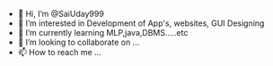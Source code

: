 - 👋 Hi, I’m @SaiUday999
- 👀 I’m interested in Development of App's, websites, GUI Designing
- 🌱 I’m currently learning MLP,java,DBMS.....etc
- 💞️ I’m looking to collaborate on ...
- 📫 How to reach me ...

<!---
SaiUday999/SaiUday999 is a ✨ special ✨ repository because its `README.md` (this file) appears on your GitHub profile.
You can click the Preview link to take a look at your changes.
--->
